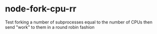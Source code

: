 # node-fork-cpu-rr
Test forking a number of subprocesses equal to the number of CPUs then send "work" to them in a round robin fashion
